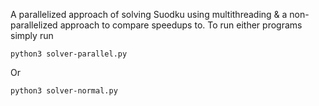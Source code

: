 A parallelized approach of solving Suodku using multithreading & a non-parallelized approach to compare speedups to. 
To run either programs simply run 
```
python3 solver-parallel.py 
```
Or
```
python3 solver-normal.py 
```
